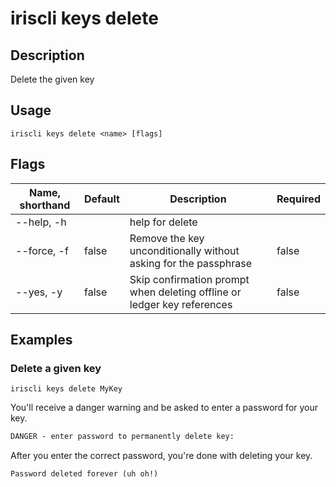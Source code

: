 # iriscli keys delete

## Description

Delete the given key

## Usage

```
iriscli keys delete <name> [flags]
```

## Flags

| Name, shorthand | Default   | Description                                                  | Required |
| --------------- | --------- | ------------------------------------------------------------ | -------- |
| --help, -h      |           | help for delete                                              |          |
| --force, -f     |   false   | Remove the key unconditionally without asking for the passphrase | false |
| --yes, -y       |   false   | Skip confirmation prompt when deleting offline or ledger key references | false | 

## Examples

### Delete a given key

```shell
iriscli keys delete MyKey
```

You'll receive a danger warning and be asked to enter a password for your key.

```txt
DANGER - enter password to permanently delete key:
```

After you enter the correct password, you're done with deleting your key.

```txt
Password deleted forever (uh oh!)
```
